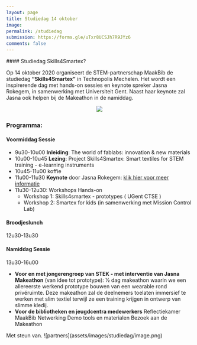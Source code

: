 ```yaml
---
layout: page
title: Studiedag 14 oktober
image: 
permalink: /studiedag
submission: https://forms.gle/uTxr8UCSJh7R9JYz6
comments: false
---
```



<div class="row justify-content-between">
<div class="col-md-8 pr-5" markdown="1">



<div class="border_boxmaakbib02_img" markdown="1">
#### Studiedag Skills4Smartex?

Op 14 oktober 2020  organiseert de STEM-partnerschap MaakBib de studiedag **“Skills4Smartex”** in Technopolis Mechelen. Het wordt een inspirerende dag met hands-on sessies en keynote spreker Jasna Rokegem, in samenwerking met Universiteit Gent. Naast haar keynote zal Jasna ook helpen bij de Makeathon in de namiddag. 
</div>

<div style="text-align: center">
<a href="https://forms.gle/uTxr8UCSJh7R9JYz6"><img src="{{ site.baseurl }}/assets/images/studiedag/inschrijven.svg"></a>
</div>

### Programma:
#### Voormiddag Sessie
- 9u30-10u00 **Inleiding**: The world of fablabs: innovation & new materials 
- 10u00-10u45 **Lezing**: Project Skills4Smartex: Smart textiles for STEM training - e-learning instruments 
- 10u45-11u00 koffie 
- 11u00-11u30 **Keynote** door Jasna Rokegem: [klik hier voor meer informatie](https://www.jasnarok.com/)
- 11u30-12u30: Workshops Hands-on 
   - Workshop 1: Skills4smartex - prototypes ( UGent CTSE )          
   - Workshop 2: Smartex for kids (in samenwerking met Mission Control Lab) 

#### Broodjeslunch
12u30-13u30

#### Namiddag Sessie
13u30-16u00 
   - **Voor en met jongerengroep van STEK - met interventie van Jasna**
   **Makeathon** (van idee tot prototype): 1⁄2 dag makeathon waarin we een allereerste werkend prototype bouwen van een wearable rond privéruimte. Deze makeathon zal de deelnemers toelaten immersief te werken met slim textiel terwijl ze een training krijgen in ontwerp van slimme kledij. 
   - **Voor de bibliotheken en jeugdcentra medewerkers**
            Reflectiekamer MaakBib 
            Netwerking 
            Demo tools en materialen 
            Bezoek aan de Makeathon 



<p>Met steun van.
![partners](assets/images/studiedag/image.png)
<br />
<br />

</div>
</div>
